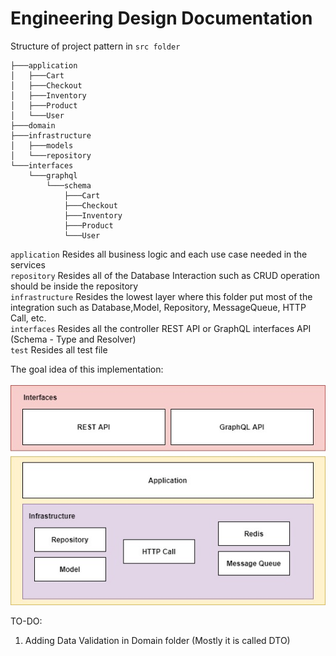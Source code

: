 # Engineering Design Documentation 

Structure of project pattern in `src folder`
```
├───application
│   ├───Cart
│   ├───Checkout
│   ├───Inventory
│   ├───Product
│   └───User
├───domain
├───infrastructure
│   ├───models
│   └───repository
└───interfaces
    └───graphql
        └───schema
            ├───Cart
            ├───Checkout
            ├───Inventory
            ├───Product
            └───User
```

`application` Resides all business logic and each use case needed in the services <br />
`repository` Resides all of the Database Interaction such as CRUD operation should be inside the repository <br />
`infrastructure` Resides the lowest layer where this folder put most of the integration such as Database,Model, Repository, MessageQueue, HTTP Call, etc. <br />
`interfaces` Resides all the controller REST API or GraphQL interfaces API (Schema - Type and Resolver) <br />
`test` Resides all test file <br />

The goal idea of this implementation: <br /><br />
![alt text](https://github.com/HarryChang30/node-kuncie-test/blob/master/implementation.jpg)


TO-DO: 
1. Adding Data Validation in Domain folder (Mostly it is called DTO)

